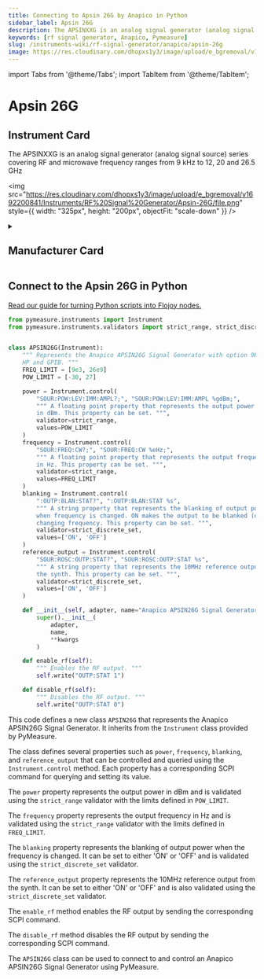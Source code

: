 ```yaml
---
title: Connecting to Apsin 26G by Anapico in Python
sidebar_label: Apsin 26G
description: The APSINXXG is an analog signal generator (analog signal source) series covering RF and microwave frequency ranges from 9 kHz to 12, 20 and 26.5 GHz
keywords: [rf signal generator, Anapico, Pymeasure]
slug: /instruments-wiki/rf-signal-generator/anapico/apsin-26g
image: https://res.cloudinary.com/dhopxs1y3/image/upload/e_bgremoval/v1692200841/Instruments/RF%20Signal%20Generator/Apsin-26G/file.png
---
```


import Tabs from '@theme/Tabs';
import TabItem from '@theme/TabItem';

# Apsin 26G

## Instrument Card

<div className="flex">

<div>

The APSINXXG is an analog signal generator (analog signal source) series covering RF and microwave frequency ranges from 9 kHz to 12, 20 and 26.5 GHz

</div>

<img src="https://res.cloudinary.com/dhopxs1y3/image/upload/e_bgremoval/v1692200841/Instruments/RF%20Signal%20Generator/Apsin-26G/file.png" style={{ width: "325px", height: "200px", objectFit: "scale-down" }} />

</div>

<details>
<summary><h2>Manufacturer Card</h2></summary>

<img src="https://res.cloudinary.com/dhopxs1y3/image/upload/e_bgremoval/v1692125957/Instruments/Vendor%20Logos/Anapico.png" style={{ width: "100%", height: "170px",objectFit: "scale-down" }} />

**AnaPico** is an ISO 9001:2015 certified technology leader, developing, manufacturing and supplying RF and MW test & measurement instruments. <a href="https://www.anapico.com/">Website</a>.

<ul>
  <li>Headquarters: Switzerland</li>
  <li>Yearly Revenue (millions, USD): 5.0</li>
</ul>
</details>

## Connect to the Apsin 26G in Python

[Read our guide for turning Python scripts into Flojoy nodes.](https://docs.flojoy.ai/custom-nodes/creating-custom-node/)
<Tabs>
<TabItem value="Pymeasure" label="Pymeasure">

```python
from pymeasure.instruments import Instrument
from pymeasure.instruments.validators import strict_range, strict_discrete_set


class APSIN26G(Instrument):
    """ Represents the Anapico APSIN26G Signal Generator with option 9K,
    HP and GPIB. """
    FREQ_LIMIT = [9e3, 26e9]
    POW_LIMIT = [-30, 27]

    power = Instrument.control(
        "SOUR:POW:LEV:IMM:AMPL?;", "SOUR:POW:LEV:IMM:AMPL %gdBm;",
        """ A floating point property that represents the output power
        in dBm. This property can be set. """,
        validator=strict_range,
        values=POW_LIMIT
    )
    frequency = Instrument.control(
        "SOUR:FREQ:CW?;", "SOUR:FREQ:CW %eHz;",
        """ A floating point property that represents the output frequency
        in Hz. This property can be set. """,
        validator=strict_range,
        values=FREQ_LIMIT
    )
    blanking = Instrument.control(
        ":OUTP:BLAN:STAT?", ":OUTP:BLAN:STAT %s",
        """ A string property that represents the blanking of output power
        when frequency is changed. ON makes the output to be blanked (off) while
        changing frequency. This property can be set. """,
        validator=strict_discrete_set,
        values=['ON', 'OFF']
    )
    reference_output = Instrument.control(
        "SOUR:ROSC:OUTP:STAT?", "SOUR:ROSC:OUTP:STAT %s",
        """ A string property that represents the 10MHz reference output from
        the synth. This property can be set. """,
        validator=strict_discrete_set,
        values=['ON', 'OFF']
    )

    def __init__(self, adapter, name="Anapico APSIN26G Signal Generator", **kwargs):
        super().__init__(
            adapter,
            name,
            **kwargs
        )

    def enable_rf(self):
        """ Enables the RF output. """
        self.write("OUTP:STAT 1")

    def disable_rf(self):
        """ Disables the RF output. """
        self.write("OUTP:STAT 0")
```

This code defines a new class `APSIN26G` that represents the Anapico APSIN26G Signal Generator. It inherits from the `Instrument` class provided by PyMeasure.

The class defines several properties such as `power`, `frequency`, `blanking`, and `reference_output` that can be controlled and queried using the `Instrument.control` method. Each property has a corresponding SCPI command for querying and setting its value.

The `power` property represents the output power in dBm and is validated using the `strict_range` validator with the limits defined in `POW_LIMIT`.

The `frequency` property represents the output frequency in Hz and is validated using the `strict_range` validator with the limits defined in `FREQ_LIMIT`.

The `blanking` property represents the blanking of output power when the frequency is changed. It can be set to either 'ON' or 'OFF' and is validated using the `strict_discrete_set` validator.

The `reference_output` property represents the 10MHz reference output from the synth. It can be set to either 'ON' or 'OFF' and is also validated using the `strict_discrete_set` validator.

The `enable_rf` method enables the RF output by sending the corresponding SCPI command.

The `disable_rf` method disables the RF output by sending the corresponding SCPI command.

The `APSIN26G` class can be used to connect to and control an Anapico APSIN26G Signal Generator using PyMeasure.

</TabItem>
</Tabs>